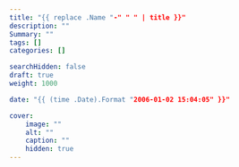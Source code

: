 ```yaml
---
title: "{{ replace .Name "-" " " | title }}"
description: ""
Summary: ""
tags: []
categories: []

searchHidden: false
draft: true
weight: 1000

date: "{{ (time .Date).Format "2006-01-02 15:04:05" }}"

cover:
    image: ""
    alt: ""
    caption: ""
    hidden: true
---
```

